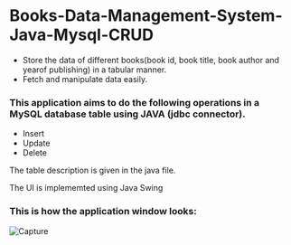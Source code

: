 # Books-Data-Management-System-Java-Mysql-CRUD
* Store the data of different books(book id, book title, book author and yearof publishing) in a tabular manner.
* Fetch and manipulate data easily.
### This application aims to do the following operations in a MySQL database table using JAVA (jdbc connector).
* Insert
* Update
* Delete

The table description is given in the java file.

The UI is implememted using Java Swing 
### This is how the application window looks:

![Capture](https://user-images.githubusercontent.com/53531220/103007833-211f3a80-455a-11eb-8c29-0730fa9445f1.JPG)
